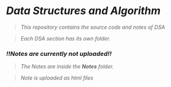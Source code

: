 ﻿# *Data Structures and Algorithm*


>*This repository contains the source code and notes of DSA*

>*Each DSA section has its own folder.*

### *!!Notes are currently not uploaded!!*

>*The Notes are inside the **Notes** folder.*

>*Note is uploaded as html files*

